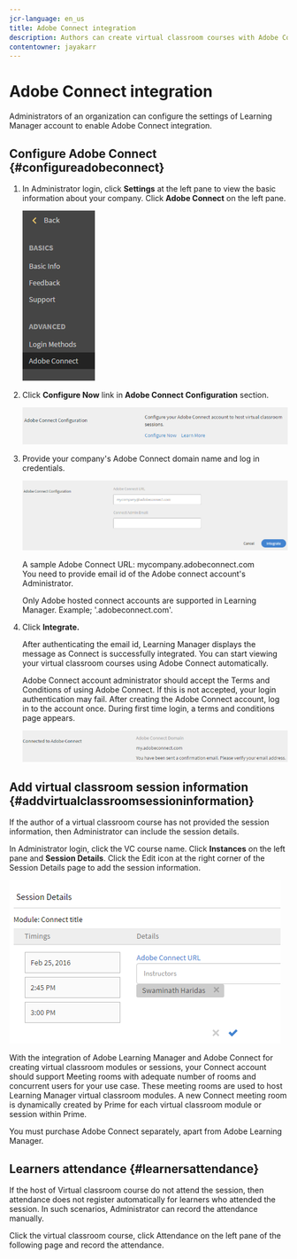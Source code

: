 ```yaml
---
jcr-language: en_us
title: Adobe Connect integration
description: Authors can create virtual classroom courses with Adobe Connect during course creation process. To enable Adobe Connect for your Learning Manager account, you need to contact the Administrator of your organization.
contentowner: jayakarr
---
```



# Adobe Connect integration

Administrators of an organization can configure the settings of Learning Manager account to enable Adobe Connect integration.

## Configure Adobe Connect {#configureadobeconnect}

1. In Administrator login, click **Settings** at the left pane to view the basic information about your company. Click **Adobe Connect** on the left pane.

   ![](assets/left-pane.png)

1. Click **Configure Now** link in **Adobe Connect Configuration** section.

   ![](assets/configure-now-connect.png)

1. Provide your company's Adobe Connect domain name and log in credentials.

   ![](assets/adobeconnect-config.png)

   A sample Adobe Connect URL: mycompany.adobeconnect.com  
   You need to provide email id of the Adobe connect account's Administrator. 

   Only Adobe hosted connect accounts are supported in Learning Manager. Example; '.adobeconnect.com'.

1. Click **Integrate.**

   After authenticating the email id, Learning Manager displays the message as Connect is successfully integrated. You can start viewing your virtual classroom courses using Adobe Connect automatically.

   Adobe Connect account administrator should accept the Terms and Conditions of using Adobe Connect. If this is not accepted, your login authentication may fail. After creating the Adobe Connect account, log in to the account once. During first time login, a terms and conditions page appears.

   ![](assets/mail-confirmation.png)

## Add virtual classroom session information {#addvirtualclassroomsessioninformation}

If the author of a virtual classroom course has not provided the session information, then Administrator can include the session details.

In Administrator login, click the VC course name. Click **Instances** on the left pane and **Session Details**.  Click the Edit icon at the right corner of the Session Details page to add the session information.

![](assets/session-creation-admin.png)

With the integration of Adobe Learning Manager and Adobe Connect for creating virtual classroom modules or sessions, your Connect account should support Meeting rooms with adequate number of rooms and concurrent users for your use case. These meeting rooms are used to host Learning Manager virtual classroom modules. A new Connect meeting room is dynamically created by Prime for each virtual classroom module or session within Prime.

You must purchase Adobe Connect separately, apart from Adobe Learning Manager.

## Learners attendance {#learnersattendance}

If the host of Virtual classroom course do not attend the session, then attendance does not register automatically for learners who attended the session. In such scenarios, Administrator can record the attendance manually.

Click the virtual classroom course, click Attendance on the left pane of the following page and record the attendance.
